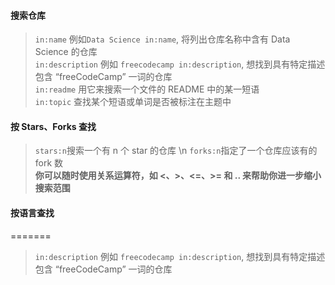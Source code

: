 #### 搜索仓库
> `in:name` 例如`Data Science in:name`, 将列出仓库名称中含有 Data Science 的仓库<br>
> `in:description` 例如 `freecodecamp in:description`, 想找到具有特定描述包含 “freeCodeCamp” 一词的仓库<br>
> `in:readme`  用它来搜索一个文件的 README 中的某一短语<br>
> `in:topic` 查找某个短语或单词是否被标注在主题中<br>

#### 按 Stars、Forks 查找
> `stars:n`搜索一个有 n 个 star 的仓库  \n
> `forks:n`指定了一个仓库应该有的 fork 数<br>
> **你可以随时使用关系运算符，如 <、>、<=、>= 和 .. 来帮助你进一步缩小搜索范围**

#### 按语言查找 
=======
> `in:description` 例如 `freecodecamp in:description`, 想找到具有特定描述包含 “freeCodeCamp” 一词的仓库

